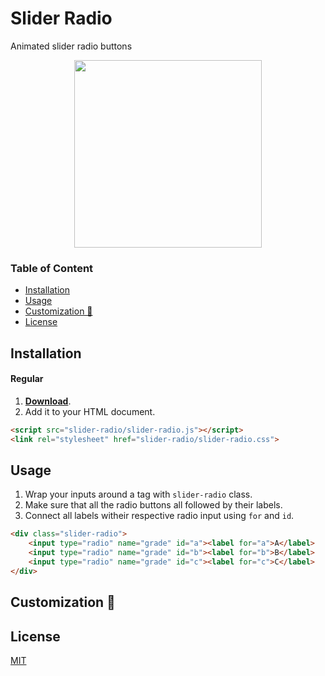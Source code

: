 # Slider Radio
Animated slider radio buttons

<p align="center">
<img width="300" src="https://thumbs.gfycat.com/HandmadeMajorEsok-size_restricted.gif" />
</p>

### Table of Content
- [Installation](#installation)
- [Usage](#usage)
- [Customization 🎉](#customization)
- [License](#license)

## Installation
#### Regular
1. <a href="src/slider-radio.zip">**Download**</a>.
2. Add it to your HTML document.
```html
<script src="slider-radio/slider-radio.js"></script>
<link rel="stylesheet" href="slider-radio/slider-radio.css">
```

## Usage
1. Wrap your inputs around a tag with `slider-radio` class.
2. Make sure that all the radio buttons all followed by their labels.
3. Connect all labels witheir respective radio input using `for` and `id`.
```html
<div class="slider-radio">
    <input type="radio" name="grade" id="a"><label for="a">A</label>
    <input type="radio" name="grade" id="b"><label for="b">B</label>
    <input type="radio" name="grade" id="c"><label for="c">C</label>
</div>
```

## Customization 🎉


## License
[MIT](https://github.com/billoosijok/slider-radio/blob/master/LICENSE)
